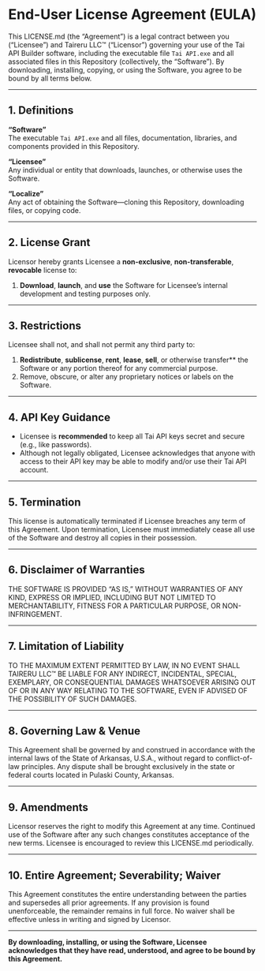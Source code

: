 # End-User License Agreement (EULA)

This LICENSE.md (the “Agreement”) is a legal contract between you (“Licensee”) and Taireru LLC™ (“Licensor”) governing your use of the Tai API Builder software, including the executable file `Tai API.exe` and all associated files in this Repository (collectively, the “Software”). By downloading, installing, copying, or using the Software, you agree to be bound by all terms below.

---

## 1. Definitions  
**“Software”**  
The executable `Tai API.exe` and all files, documentation, libraries, and components provided in this Repository.  

**“Licensee”**  
Any individual or entity that downloads, launches, or otherwise uses the Software.  

**“Localize”**  
Any act of obtaining the Software—cloning this Repository, downloading files, or copying code.  

---

## 2. License Grant  
Licensor hereby grants Licensee a **non-exclusive**, **non-transferable**, **revocable** license to:  
1. **Download**, **launch**, and **use** the Software for Licensee’s internal development and testing purposes only.  

---

## 3. Restrictions  
Licensee shall not, and shall not permit any third party to:  
1. **Redistribute**, **sublicense**, **rent**, **lease**, **sell**, or otherwise transfer** the Software or any portion thereof for any commercial purpose.  
2. Remove, obscure, or alter any proprietary notices or labels on the Software.  

---

## 4. API Key Guidance  
- Licensee is **recommended** to keep all Tai API keys secret and secure (e.g., like passwords).  
- Although not legally obligated, Licensee acknowledges that anyone with access to their API key may be able to modify and/or use their Tai API account.  

---

## 5. Termination  
This license is automatically terminated if Licensee breaches any term of this Agreement. Upon termination, Licensee must immediately cease all use of the Software and destroy all copies in their possession.  

---

## 6. Disclaimer of Warranties  
THE SOFTWARE IS PROVIDED “AS IS,” WITHOUT WARRANTIES OF ANY KIND, EXPRESS OR IMPLIED, INCLUDING BUT NOT LIMITED TO MERCHANTABILITY, FITNESS FOR A PARTICULAR PURPOSE, OR NON-INFRINGEMENT.  

---

## 7. Limitation of Liability  
TO THE MAXIMUM EXTENT PERMITTED BY LAW, IN NO EVENT SHALL TAIRERU LLC™ BE LIABLE FOR ANY INDIRECT, INCIDENTAL, SPECIAL, EXEMPLARY, OR CONSEQUENTIAL DAMAGES WHATSOEVER ARISING OUT OF OR IN ANY WAY RELATING TO THE SOFTWARE, EVEN IF ADVISED OF THE POSSIBILITY OF SUCH DAMAGES.  

---

## 8. Governing Law & Venue  
This Agreement shall be governed by and construed in accordance with the internal laws of the State of Arkansas, U.S.A., without regard to conflict-of-law principles. Any dispute shall be brought exclusively in the state or federal courts located in Pulaski County, Arkansas.  

---

## 9. Amendments  
Licensor reserves the right to modify this Agreement at any time. Continued use of the Software after any such changes constitutes acceptance of the new terms. Licensee is encouraged to review this LICENSE.md periodically.  

---

## 10. Entire Agreement; Severability; Waiver  
This Agreement constitutes the entire understanding between the parties and supersedes all prior agreements. If any provision is found unenforceable, the remainder remains in full force. No waiver shall be effective unless in writing and signed by Licensor.  

---

**By downloading, installing, or using the Software, Licensee acknowledges that they have read, understood, and agree to be bound by this Agreement.**
